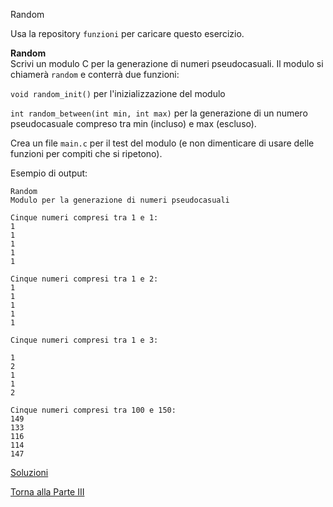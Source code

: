 Random


Usa la repository `funzioni` per caricare questo esercizio.

**Random**<br>
Scrivi un modulo C per la generazione di numeri pseudocasuali. Il modulo si
chiamerà `random` e conterrà due funzioni:

`void random_init()` per l'inizializzazione del modulo

`int random_between(int min, int max)`  per la generazione di un numero
pseudocasuale compreso tra min (incluso) e max (escluso).

Crea un file `main.c` per il test del modulo (e non dimenticare di usare
delle funzioni per compiti che si ripetono).

Esempio di output:

```
Random
Modulo per la generazione di numeri pseudocasuali

Cinque numeri compresi tra 1 e 1:
1
1
1
1
1

Cinque numeri compresi tra 1 e 2:
1
1
1
1
1

Cinque numeri compresi tra 1 e 3:

1
2
1
1
2

Cinque numeri compresi tra 100 e 150:
149
133
116
114
147
```

<a href="https://github.com/FabioZTessitore/laboratorio/tree/master/esercizi/part-iii/funzioni">Soluzioni</a>

<a href="/activities/3">Torna alla Parte III</a>
